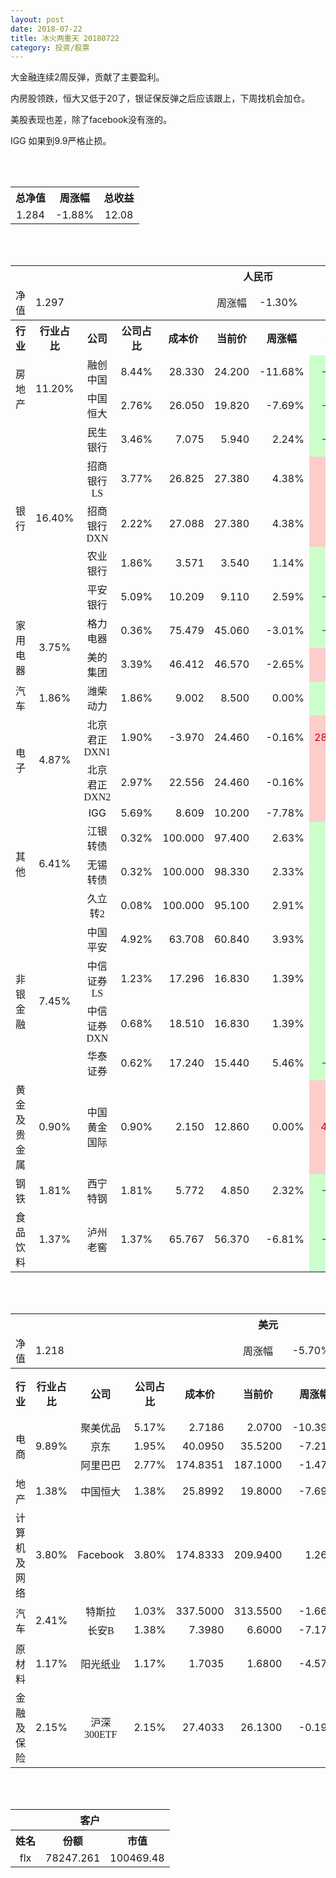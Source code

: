 ```yaml
---
layout: post
date: 2018-07-22
title: 冰火两重天 20180722
category: 投资/股票
---
```


大金融连续2周反弹，贡献了主要盈利。

内房股领跌，恒大又低于20了，银证保反弹之后应该跟上，下周找机会加仓。

美股表现也差，除了facebook没有涨的。

IGG 如果到9.9严格止损。

<br/>
<br/>


<table cellspacing="0" border="0">
	<tr>
		<th height="21" align="center"><font face="Noto Sans CJK SC Regular">总净值</font></th>
		<th align="center"><font face="Noto Sans CJK SC Regular">周涨幅</font></th>
		<th align="center"><font face="Noto Sans CJK SC Regular">总收益</font></th>
	</tr>
	<tr>
		<td height="17" align="center" sdval="1.284" sdnum="1033;0;0.000">1.284</td>
		<td align="center" sdval="-0.0188" sdnum="1033;0;0.00%">-1.88%</td>
		<td align="center" sdval="12.08" sdnum="1033;0;0.00">12.08</td>
	</tr>
</table>
<br />
<br />
<table>
	<tr>
		<th colspan="11"  height="21" align="center" valign="middle"><font face="Noto Sans CJK SC Regular">人民币</font></th>
		</tr>
	<tr>
		<td height="17" align="center"><font face="Noto Sans CJK SC Regular">净值</font></td>
		<td colspan="4"  align="left" valign="middle" sdval="1.297" sdnum="1033;">1.297</td>
		<td align="center"><font face="Noto Sans CJK SC Regular">周涨幅</font></td>
		<td colspan="5"  align="left" valign="middle" sdval="-0.013" sdnum="1033;0;0.00%">-1.30%</td>
		</tr>
	<tr>
		<th height="22" align="center" valign="middle"><font face="Noto Sans CJK SC Regular">行业</font></th>
		<th align="center" valign="middle"><font face="Noto Sans CJK SC Regular">行业占比</font></th>
		<th align="center"><font face="Noto Sans CJK SC Regular">公司</font></th>
		<th align="center"><font face="Noto Sans CJK SC Regular">公司占比</font></th>
		<th align="center"><font face="Noto Sans CJK SC Regular">成本价</font></th>
		<th align="center"><font face="Noto Sans CJK SC Regular">当前价</font></th>
		<th align="center"><font face="Noto Sans CJK SC Regular">周涨幅</font></th>
		<th align="center"><font face="Noto Sans CJK SC Regular">总涨幅</font></th>
		<th align="left"><font face="Noto Sans CJK SC Regular">下一阶梯</font></th>
		<th align="left"><font face="Noto Sans CJK SC Regular">浮动止损价</font></th>
		<th align="center"><font face="Noto Sans CJK SC Regular">止损价</font></th>
	</tr>
	<tr>
		<td rowspan="2"  height="34" align="center" valign="middle"><font face="Noto Sans CJK SC Regular">房地产</font></td>
		<td rowspan="2"  align="center" valign="middle" sdval="0.112" sdnum="1033;0;0.00%">11.20%</td>
		<td align="center"><font face="Noto Sans CJK SC Regular">融创中国</font></td>
		<td align="right" sdval="0.0844" sdnum="1033;0;0.00%">8.44%</td>
		<td align="right" sdval="28.33" sdnum="1033;0;0.000">28.330</td>
		<td align="right" sdval="24.2" sdnum="1033;0;0.000">24.200</td>
		<td align="right" sdval="-0.1168" sdnum="1033;0;0.00%">-11.68%</td>
		<td align="right" bgcolor="#CCFFCC" sdval="-0.147181856689022" sdnum="1033;0;0.00%"><font color="#006600">-14.72%</font></td>
		<td align="right" sdval="35.4125" sdnum="1033;0;0.000">35.413</td>
		<td align="right" sdval="0" sdnum="1033;0;0.000">0.000</td>
		<td align="right" sdval="0" sdnum="1033;0;0.000">0.000</td>
	</tr>
	<tr>
		<td align="center"><font face="Noto Sans CJK SC Regular">中国恒大</font></td>
		<td align="right" sdval="0.0276" sdnum="1033;0;0.00%">2.76%</td>
		<td align="right" sdval="26.05" sdnum="1033;0;0.000">26.050</td>
		<td align="right" sdval="19.82" sdnum="1033;0;0.000">19.820</td>
		<td align="right" sdval="-0.0769" sdnum="1033;0;0.00%">-7.69%</td>
		<td align="right" bgcolor="#CCFFCC" sdval="-0.24055547024952" sdnum="1033;0;0.00%"><font color="#006600">-24.06%</font></td>
		<td align="right" sdval="32.5625" sdnum="1033;0;0.000">32.563</td>
		<td align="right" sdval="0" sdnum="1033;0;0.000">0.000</td>
		<td align="right" sdval="0" sdnum="1033;0;0.000">0.000</td>
	</tr>
	<tr>
		<td rowspan="5"  height="93" align="center" valign="middle"><font face="Noto Sans CJK SC Regular">银行</font></td>
		<td rowspan="5"  align="center" valign="middle" sdval="0.164" sdnum="1033;0;0.00%">16.40%</td>
		<td align="center"><font face="Noto Sans CJK SC Regular">民生银行</font></td>
		<td align="right" sdval="0.0346" sdnum="1033;0;0.00%">3.46%</td>
		<td align="right" sdval="7.075" sdnum="1033;0;0.000">7.075</td>
		<td align="right" sdval="5.94" sdnum="1033;0;0.000">5.940</td>
		<td align="right" sdval="0.0224" sdnum="1033;0;0.00%">2.24%</td>
		<td align="right" bgcolor="#CCFFCC" sdval="-0.161824028268551" sdnum="1033;0;0.00%"><font color="#006600">-16.18%</font></td>
		<td align="right" sdval="8.84375" sdnum="1033;0;0.000">8.844</td>
		<td align="right" sdval="0" sdnum="1033;0;0.000">0.000</td>
		<td align="right" sdval="0" sdnum="1033;0;0.000">0.000</td>
	</tr>
	<tr>
		<td align="center"><font face="Noto Sans CJK SC Regular">招商银行LS</font></td>
		<td align="right" sdval="0.0377" sdnum="1033;0;0.00%">3.77%</td>
		<td align="right" sdval="26.825" sdnum="1033;0;0.000">26.825</td>
		<td align="right" sdval="27.38" sdnum="1033;0;0.000">27.380</td>
		<td align="right" sdval="0.0438" sdnum="1033;0;0.00%">4.38%</td>
		<td align="right" bgcolor="#FFCCCC" sdval="0.0192896551724138" sdnum="1033;0;0.00%"><font color="#CC0000">1.93%</font></td>
		<td align="right" sdval="33.53125" sdnum="1033;0;0.000">33.531</td>
		<td align="right" sdval="0" sdnum="1033;0;0.000">0.000</td>
		<td align="right" sdval="0" sdnum="1033;0;0.000">0.000</td>
	</tr>
	<tr>
		<td align="center"><font face="Noto Sans CJK SC Regular">招商银行DXN</font></td>
		<td align="right" sdval="0.0222" sdnum="1033;0;0.00%">2.22%</td>
		<td align="right" sdval="27.088" sdnum="1033;0;0.000">27.088</td>
		<td align="right" sdval="27.38" sdnum="1033;0;0.000">27.380</td>
		<td align="right" sdval="0.0438" sdnum="1033;0;0.00%">4.38%</td>
		<td align="right" bgcolor="#FFCCCC" sdval="0.00937968103957454" sdnum="1033;0;0.00%"><font color="#CC0000">0.94%</font></td>
		<td align="right" sdval="33.86" sdnum="1033;0;0.000">33.860</td>
		<td align="right" sdval="0" sdnum="1033;0;0.000">0.000</td>
		<td align="right" sdval="0" sdnum="1033;0;0.000">0.000</td>
	</tr>
	<tr>
		<td align="center"><font face="Noto Sans CJK SC Regular">农业银行</font></td>
		<td align="right" sdval="0.0186" sdnum="1033;0;0.00%">1.86%</td>
		<td align="right" sdval="3.571" sdnum="1033;0;0.000">3.571</td>
		<td align="right" sdval="3.54" sdnum="1033;0;0.000">3.540</td>
		<td align="right" sdval="0.0114" sdnum="1033;0;0.00%">1.14%</td>
		<td align="right" bgcolor="#CCFFCC" sdval="-0.0100810417250071" sdnum="1033;0;0.00%"><font color="#006600">-1.01%</font></td>
		<td align="right" sdval="4.46375" sdnum="1033;0;0.000">4.464</td>
		<td align="right" sdval="0" sdnum="1033;0;0.000">0.000</td>
		<td align="right" sdval="0" sdnum="1033;0;0.000">0.000</td>
	</tr>
	<tr>
		<td align="center"><font face="Noto Sans CJK SC Regular">平安银行</font></td>
		<td align="right" sdval="0.0509" sdnum="1033;0;0.00%">5.09%</td>
		<td align="right" sdval="10.209" sdnum="1033;0;0.000">10.209</td>
		<td align="right" sdval="9.11" sdnum="1033;0;0.000">9.110</td>
		<td align="right" sdval="0.0259" sdnum="1033;0;0.00%">2.59%</td>
		<td align="right" bgcolor="#CCFFCC" sdval="-0.109050112645705" sdnum="1033;0;0.00%"><font color="#006600">-10.91%</font></td>
		<td align="right" sdval="12.76125" sdnum="1033;0;0.000">12.761</td>
		<td align="right" sdval="0" sdnum="1033;0;0.000">0.000</td>
		<td align="right" sdval="0" sdnum="1033;0;0.000">0.000</td>
	</tr>
	<tr>
		<td rowspan="2"  height="34" align="center" valign="middle"><font face="Noto Sans CJK SC Regular">家用电器</font></td>
		<td rowspan="2"  align="center" valign="middle" sdval="0.0375" sdnum="1033;0;0.00%">3.75%</td>
		<td align="center"><font face="Noto Sans CJK SC Regular">格力电器</font></td>
		<td align="right" sdval="0.0036" sdnum="1033;0;0.00%">0.36%</td>
		<td align="right" sdval="75.479" sdnum="1033;0;0.000">75.479</td>
		<td align="right" sdval="45.06" sdnum="1033;0;0.000">45.060</td>
		<td align="right" sdval="-0.0301" sdnum="1033;0;0.00%">-3.01%</td>
		<td align="right" bgcolor="#CCFFCC" sdval="-0.404412758515614" sdnum="1033;0;0.00%"><font color="#006600">-40.44%</font></td>
		<td align="right" sdval="94.34875" sdnum="1033;0;0.000">94.349</td>
		<td align="right" sdval="0" sdnum="1033;0;0.000">0.000</td>
		<td align="right" sdval="0" sdnum="1033;0;0.000">0.000</td>
	</tr>
	<tr>
		<td align="center"><font face="Noto Sans CJK SC Regular">美的集团</font></td>
		<td align="right" sdval="0.0339" sdnum="1033;0;0.00%">3.39%</td>
		<td align="right" sdval="46.412" sdnum="1033;0;0.000">46.412</td>
		<td align="right" sdval="46.57" sdnum="1033;0;0.000">46.570</td>
		<td align="right" sdval="-0.0265" sdnum="1033;0;0.00%">-2.65%</td>
		<td align="right" bgcolor="#FFCCCC" sdval="0.00200429199344998" sdnum="1033;0;0.00%"><font color="#CC0000">0.20%</font></td>
		<td align="right" sdval="58.015" sdnum="1033;0;0.000">58.015</td>
		<td align="right" sdval="0" sdnum="1033;0;0.000">0.000</td>
		<td align="right" sdval="0" sdnum="1033;0;0.000">0.000</td>
	</tr>
	<tr>
		<td height="17" align="center" valign="middle"><font face="Noto Sans CJK SC Regular">汽车</font></td>
		<td align="center" valign="middle" sdval="0.0186" sdnum="1033;0;0.00%">1.86%</td>
		<td align="center"><font face="Noto Sans CJK SC Regular">潍柴动力</font></td>
		<td align="right" sdval="0.0186" sdnum="1033;0;0.00%">1.86%</td>
		<td align="right" sdval="9.002" sdnum="1033;0;0.000">9.002</td>
		<td align="right" sdval="8.5" sdnum="1033;0;0.000">8.500</td>
		<td align="right" sdval="0" sdnum="1033;0;0.00%">0.00%</td>
		<td align="right" bgcolor="#CCFFCC" sdval="-0.0571653854698957" sdnum="1033;0;0.00%"><font color="#006600">-5.72%</font></td>
		<td align="right" sdval="11.2525" sdnum="1033;0;0.000">11.253</td>
		<td align="right" sdval="0" sdnum="1033;0;0.000">0.000</td>
		<td align="right" sdval="0" sdnum="1033;0;0.000">0.000</td>
	</tr>
	<tr>
		<td rowspan="2"  height="42" align="center" valign="middle"><font face="Noto Sans CJK SC Regular">电子</font></td>
		<td rowspan="2"  align="center" valign="middle" sdval="0.0487" sdnum="1033;0;0.00%">4.87%</td>
		<td align="center"><font face="Noto Sans CJK SC Regular">北京君正DXN1</font></td>
		<td align="right" sdval="0.019" sdnum="1033;0;0.00%">1.90%</td>
		<td align="right" sdval="-3.97" sdnum="1033;0;0.000">-3.970</td>
		<td align="right" sdval="24.46" sdnum="1033;0;0.000">24.460</td>
		<td align="right" sdval="-0.0016" sdnum="1033;0;0.00%">-0.16%</td>
		<td align="right" bgcolor="#FFCCCC" sdval="28.43" sdnum="1033;0;0.00%"><font color="#CC0000">2843.00%</font></td>
		<td align="right" bgcolor="#CCFFCC" sdval="35.527136788005" sdnum="1033;0;0.000"><font color="#006600">35.527</font></td>
		<td align="right" bgcolor="#FFCCCC" sdval="26.1479726759717" sdnum="1033;0;0.000"><font color="#CC0000">26.148</font></td>
		<td align="right" sdval="0" sdnum="1033;0;0.000">0.000</td>
	</tr>
	<tr>
		<td align="center"><font face="Noto Sans CJK SC Regular">北京君正DXN2</font></td>
		<td align="right" sdval="0.0297" sdnum="1033;0;0.00%">2.97%</td>
		<td align="right" sdval="22.556" sdnum="1033;0;0.000">22.556</td>
		<td align="right" sdval="24.46" sdnum="1033;0;0.000">24.460</td>
		<td align="right" sdval="-0.0016" sdnum="1033;0;0.00%">-0.16%</td>
		<td align="right" bgcolor="#FFCCCC" sdval="0.08301212981025" sdnum="1033;0;0.00%"><font color="#CC0000">8.30%</font></td>
		<td align="right" sdval="28.195" sdnum="1033;0;0.000">28.195</td>
		<td align="right" sdval="0" sdnum="1033;0;0.000">0.000</td>
		<td align="right" sdval="0" sdnum="1033;0;0.000">0.000</td>
	</tr>
	<tr>
		<td rowspan="4"  height="72" align="center" valign="middle"><font face="Noto Sans CJK SC Regular">其他</font></td>
		<td rowspan="4"  align="center" valign="middle" sdval="0.0641" sdnum="1033;0;0.00%">6.41%</td>
		<td align="center">IGG</td>
		<td align="right" sdval="0.0569" sdnum="1033;0;0.00%">5.69%</td>
		<td align="right" sdval="8.6088" sdnum="1033;0;0.000">8.609</td>
		<td align="right" sdval="10.2" sdnum="1033;0;0.000">10.200</td>
		<td align="right" sdval="-0.0778" sdnum="1033;0;0.00%">-7.78%</td>
		<td align="right" bgcolor="#FFCCCC" sdval="0.183434123222749" sdnum="1033;0;0.00%"><font color="#CC0000">18.34%</font></td>
		<td align="right" sdval="10.761" sdnum="1033;0;0.000">10.761</td>
		<td align="right" sdval="0" sdnum="1033;0;0.000">0.000</td>
		<td align="right" bgcolor="#FFCCCC" sdval="9.9" sdnum="1033;0;0.000"><font color="#CC0000">9.900</font></td>
	</tr>
	<tr>
		<td align="center"><font face="Noto Sans CJK SC Regular"> 江银转债</font></td>
		<td align="right" sdval="0.0032" sdnum="1033;0;0.00%">0.32%</td>
		<td align="right" sdval="100" sdnum="1033;0;0.000">100.000</td>
		<td align="right" sdval="97.4" sdnum="1033;0;0.000">97.400</td>
		<td align="right" sdval="0.0263" sdnum="1033;0;0.00%">2.63%</td>
		<td align="right" bgcolor="#CCFFCC" sdval="-0.0274" sdnum="1033;0;0.00%"><font color="#006600">-2.74%</font></td>
		<td align="right" sdval="125" sdnum="1033;0;0.000">125.000</td>
		<td align="right" sdval="0" sdnum="1033;0;0.000">0.000</td>
		<td align="right" sdval="0" sdnum="1033;0;0.000">0.000</td>
	</tr>
	<tr>
		<td align="center"><font face="Noto Sans CJK SC Regular">无锡转债</font></td>
		<td align="right" sdval="0.0032" sdnum="1033;0;0.00%">0.32%</td>
		<td align="right" sdval="100" sdnum="1033;0;0.000">100.000</td>
		<td align="right" sdval="98.33" sdnum="1033;0;0.000">98.330</td>
		<td align="right" sdval="0.0233" sdnum="1033;0;0.00%">2.33%</td>
		<td align="right" bgcolor="#CCFFCC" sdval="-0.0181000000000001" sdnum="1033;0;0.00%"><font color="#006600">-1.81%</font></td>
		<td align="right" sdval="125" sdnum="1033;0;0.000">125.000</td>
		<td align="right" sdval="0" sdnum="1033;0;0.000">0.000</td>
		<td align="right" sdval="0" sdnum="1033;0;0.000">0.000</td>
	</tr>
	<tr>
		<td align="center"><font face="Noto Sans CJK SC Regular">久立转2</font></td>
		<td align="right" sdval="0.0008" sdnum="1033;0;0.00%">0.08%</td>
		<td align="right" sdval="100" sdnum="1033;0;0.000">100.000</td>
		<td align="right" sdval="95.1" sdnum="1033;0;0.000">95.100</td>
		<td align="right" sdval="0.0291" sdnum="1033;0;0.00%">2.91%</td>
		<td align="right" bgcolor="#CCFFCC" sdval="-0.0504000000000001" sdnum="1033;0;0.00%"><font color="#006600">-5.04%</font></td>
		<td align="right" sdval="125" sdnum="1033;0;0.000">125.000</td>
		<td align="right" sdval="0" sdnum="1033;0;0.000">0.000</td>
		<td align="right" sdval="0" sdnum="1033;0;0.000">0.000</td>
	</tr>
	<tr>
		<td rowspan="4"  height="70" align="center" valign="middle"><font face="Noto Sans CJK SC Regular">非银金融</font></td>
		<td rowspan="4"  align="center" valign="middle" sdval="0.0745" sdnum="1033;0;0.00%">7.45%</td>
		<td align="center"><font face="Noto Sans CJK SC Regular">中国平安</font></td>
		<td align="right" sdval="0.0492" sdnum="1033;0;0.00%">4.92%</td>
		<td align="right" sdval="63.708" sdnum="1033;0;0.000">63.708</td>
		<td align="right" sdval="60.84" sdnum="1033;0;0.000">60.840</td>
		<td align="right" sdval="0.0393" sdnum="1033;0;0.00%">3.93%</td>
		<td align="right" bgcolor="#CCFFCC" sdval="-0.046417894142023" sdnum="1033;0;0.00%"><font color="#006600">-4.64%</font></td>
		<td align="right" sdval="79.635" sdnum="1033;0;0.000">79.635</td>
		<td align="right" sdval="0" sdnum="1033;0;0.000">0.000</td>
		<td align="right" sdval="0" sdnum="1033;0;0.000">0.000</td>
	</tr>
	<tr>
		<td align="center"><font face="Noto Sans CJK SC Regular">中信证券LS</font></td>
		<td align="right" sdval="0.0123" sdnum="1033;0;0.00%">1.23%</td>
		<td align="right" sdval="17.296" sdnum="1033;0;0.000">17.296</td>
		<td align="right" sdval="16.83" sdnum="1033;0;0.000">16.830</td>
		<td align="right" sdval="0.0139" sdnum="1033;0;0.00%">1.39%</td>
		<td align="right" bgcolor="#CCFFCC" sdval="-0.0283426456984275" sdnum="1033;0;0.00%"><font color="#006600">-2.83%</font></td>
		<td align="right" sdval="21.62" sdnum="1033;0;0.000">21.620</td>
		<td align="right" sdval="0" sdnum="1033;0;0.000">0.000</td>
		<td align="right" sdval="0" sdnum="1033;0;0.000">0.000</td>
	</tr>
	<tr>
		<td align="center"><font face="Noto Sans CJK SC Regular">中信证券DXN</font></td>
		<td align="right" sdval="0.0068" sdnum="1033;0;0.00%">0.68%</td>
		<td align="right" sdval="18.51" sdnum="1033;0;0.000">18.510</td>
		<td align="right" sdval="16.83" sdnum="1033;0;0.000">16.830</td>
		<td align="right" sdval="0.0139" sdnum="1033;0;0.00%">1.39%</td>
		<td align="right" bgcolor="#CCFFCC" sdval="-0.0921617504051866" sdnum="1033;0;0.00%"><font color="#006600">-9.22%</font></td>
		<td align="right" sdval="23.1375" sdnum="1033;0;0.000">23.138</td>
		<td align="right" sdval="0" sdnum="1033;0;0.000">0.000</td>
		<td align="right" sdval="0" sdnum="1033;0;0.000">0.000</td>
	</tr>
	<tr>
		<td align="center"><font face="Noto Sans CJK SC Regular">华泰证券</font></td>
		<td align="right" sdval="0.0062" sdnum="1033;0;0.00%">0.62%</td>
		<td align="right" sdval="17.24" sdnum="1033;0;0.000">17.240</td>
		<td align="right" sdval="15.44" sdnum="1033;0;0.000">15.440</td>
		<td align="right" sdval="0.0546" sdnum="1033;0;0.00%">5.46%</td>
		<td align="right" bgcolor="#CCFFCC" sdval="-0.105808352668213" sdnum="1033;0;0.00%"><font color="#006600">-10.58%</font></td>
		<td align="right" sdval="21.55" sdnum="1033;0;0.000">21.550</td>
		<td align="right" sdval="0" sdnum="1033;0;0.000">0.000</td>
		<td align="right" sdval="0" sdnum="1033;0;0.000">0.000</td>
	</tr>
	<tr>
		<td height="17" align="center"><font face="Noto Sans CJK SC Regular">黄金及贵金属</font></td>
		<td align="center" valign="middle" sdval="0.009" sdnum="1033;0;0.00%">0.90%</td>
		<td align="center"><font face="Noto Sans CJK SC Regular">中国黄金国际</font></td>
		<td align="right" sdval="0.009" sdnum="1033;0;0.00%">0.90%</td>
		<td align="right" sdval="2.15" sdnum="1033;0;0.000">2.150</td>
		<td align="right" sdval="12.86" sdnum="1033;0;0.000">12.860</td>
		<td align="right" sdval="0" sdnum="1033;0;0.00%">0.00%</td>
		<td align="right" bgcolor="#FFCCCC" sdval="4.97999534883721" sdnum="1033;0;0.00%"><font color="#CC0000">498.00%</font></td>
		<td align="right" bgcolor="#CCFFCC" sdval="16.0187482833862" sdnum="1033;0;0.000"><font color="#006600">16.019</font></td>
		<td align="right" bgcolor="#FFCCCC" sdval="11.7897987365723" sdnum="1033;0;0.000"><font color="#CC0000">11.790</font></td>
		<td align="right" sdval="0" sdnum="1033;0;0.000">0.000</td>
	</tr>
	<tr>
		<td height="17" align="center"><font face="Noto Sans CJK SC Regular">钢铁</font></td>
		<td align="center" valign="middle" sdval="0.0181" sdnum="1033;0;0.00%">1.81%</td>
		<td align="center"><font face="Noto Sans CJK SC Regular">西宁特钢</font></td>
		<td align="right" sdval="0.0181" sdnum="1033;0;0.00%">1.81%</td>
		<td align="right" sdval="5.772" sdnum="1033;0;0.000">5.772</td>
		<td align="right" sdval="4.85" sdnum="1033;0;0.000">4.850</td>
		<td align="right" sdval="0.0232" sdnum="1033;0;0.00%">2.32%</td>
		<td align="right" bgcolor="#CCFFCC" sdval="-0.16113665973666" sdnum="1033;0;0.00%"><font color="#006600">-16.11%</font></td>
		<td align="right" sdval="7.215" sdnum="1033;0;0.000">7.215</td>
		<td align="right" sdval="0" sdnum="1033;0;0.000">0.000</td>
		<td align="right" sdval="0" sdnum="1033;0;0.000">0.000</td>
	</tr>
	<tr>
		<td height="17" align="center"><font face="Noto Sans CJK SC Regular">食品饮料</font></td>
		<td align="center" valign="middle" sdval="0.0137" sdnum="1033;0;0.00%">1.37%</td>
		<td align="center"><font face="Noto Sans CJK SC Regular">泸州老窖</font></td>
		<td align="right" sdval="0.0137" sdnum="1033;0;0.00%">1.37%</td>
		<td align="right" sdval="65.767" sdnum="1033;0;0.000">65.767</td>
		<td align="right" sdval="56.37" sdnum="1033;0;0.000">56.370</td>
		<td align="right" sdval="-0.0681" sdnum="1033;0;0.00%">-6.81%</td>
		<td align="right" bgcolor="#CCFFCC" sdval="-0.144283208904162" sdnum="1033;0;0.00%"><font color="#006600">-14.43%</font></td>
		<td align="right" sdval="82.20875" sdnum="1033;0;0.000">82.209</td>
		<td align="right" sdval="0" sdnum="1033;0;0.000">0.000</td>
		<td align="right" sdval="0" sdnum="1033;0;0.000">0.000</td>
	</tr>
</table>
<br />
<br />
<table>
	<tr>
		<th colspan="11"  height="21" align="center" valign="middle"><font face="Noto Sans CJK SC Regular">美元</font></th>
		</tr>
	<tr>
		<td height="17" align="center"><font face="Noto Sans CJK SC Regular">净值</font></td>
		<td colspan="4"  align="left" valign="middle" sdval="1.218" sdnum="1033;">1.218</td>
		<td align="center"><font face="Noto Sans CJK SC Regular">周涨幅</font></td>
		<td colspan="5"  align="left" valign="middle" sdval="-0.057" sdnum="1033;0;0.00%">-5.70%</td>
		</tr>
	<tr>
		<th height="21" align="center" valign="middle"><font face="Noto Sans CJK SC Regular">行业</font></th>
		<th align="center" valign="middle"><font face="Noto Sans CJK SC Regular">行业占比</font></th>
		<th align="center"><font face="Noto Sans CJK SC Regular">公司</font></th>
		<th align="center"><font face="Noto Sans CJK SC Regular">公司占比</font></th>
		<th align="center"><font face="Noto Sans CJK SC Regular">成本价</font></th>
		<th align="center"><font face="Noto Sans CJK SC Regular">当前价</font></th>
		<th align="center"><font face="Noto Sans CJK SC Regular">周涨幅</font></th>
		<th align="center"><font face="Noto Sans CJK SC Regular">总涨幅</font></th>
		<th align="left"><font face="Noto Sans CJK SC Regular">下一阶梯</font></th>
		<th align="left"><font face="Noto Sans CJK SC Regular">浮动止损价</font></th>
		<th align="center"><font face="Noto Sans CJK SC Regular">止损价</font></th>
	</tr>
	<tr>
		<td rowspan="3"  height="51" align="center" valign="middle"><font face="Noto Sans CJK SC Regular">电商</font></td>
		<td rowspan="3"  align="center" valign="middle" sdval="0.0989" sdnum="1033;0;0.00%">9.89%</td>
		<td align="center" sdnum="1033;0;0.00%"><font face="Noto Sans CJK SC Regular">聚美优品</font></td>
		<td align="right" sdval="0.0517" sdnum="1033;0;0.00%">5.17%</td>
		<td align="right" sdval="2.7186" sdnum="1033;0;0.0000">2.7186</td>
		<td align="right" sdval="2.07" sdnum="1033;0;0.0000">2.0700</td>
		<td align="right" sdval="-0.1039" sdnum="1033;0;0.00%">-10.39%</td>
		<td align="right" bgcolor="#CCFFCC" sdval="-0.239978680203046" sdnum="1033;0;0.00%"><font color="#006600">-24.00%</font></td>
		<td align="right" sdval="3.39825" sdnum="1033;0;0.000">3.398</td>
		<td align="right" sdval="0" sdnum="1033;0;0.000">0.000</td>
		<td align="right" sdval="0" sdnum="1033;0;0.000">0.000</td>
	</tr>
	<tr>
		<td align="center" sdnum="1033;0;0.00%"><font face="Noto Sans CJK SC Regular">京东</font></td>
		<td align="right" sdval="0.0195" sdnum="1033;0;0.00%">1.95%</td>
		<td align="right" sdval="40.095" sdnum="1033;0;0.0000">40.0950</td>
		<td align="right" sdval="35.52" sdnum="1033;0;0.0000">35.5200</td>
		<td align="right" sdval="-0.0721" sdnum="1033;0;0.00%">-7.21%</td>
		<td align="right" bgcolor="#CCFFCC" sdval="-0.115504002992892" sdnum="1033;0;0.00%"><font color="#006600">-11.55%</font></td>
		<td align="right" sdval="50.11875" sdnum="1033;0;0.000">50.119</td>
		<td align="right" sdval="0" sdnum="1033;0;0.000">0.000</td>
		<td align="right" sdval="0" sdnum="1033;0;0.000">0.000</td>
	</tr>
	<tr>
		<td align="center" sdnum="1033;0;0.00%"><font face="Noto Sans CJK SC Regular">阿里巴巴</font></td>
		<td align="right" sdval="0.0277" sdnum="1033;0;0.00%">2.77%</td>
		<td align="right" sdval="174.8351" sdnum="1033;0;0.0000">174.8351</td>
		<td align="right" sdval="187.1" sdnum="1033;0;0.0000">187.1000</td>
		<td align="right" sdval="-0.0147" sdnum="1033;0;0.00%">-1.47%</td>
		<td align="right" bgcolor="#FFCCCC" sdval="0.0687512453734975" sdnum="1033;0;0.00%"><font color="#CC0000">6.88%</font></td>
		<td align="right" sdval="218.543875" sdnum="1033;0;0.000">218.544</td>
		<td align="right" sdval="0" sdnum="1033;0;0.000">0.000</td>
		<td align="right" sdval="0" sdnum="1033;0;0.000">0.000</td>
	</tr>
	<tr>
		<td height="17" align="center" valign="middle"><font face="Noto Sans CJK SC Regular">地产</font></td>
		<td align="center" sdval="0.0138" sdnum="1033;0;0.00%">1.38%</td>
		<td align="center" sdnum="1033;0;0.00%"><font face="Noto Sans CJK SC Regular">中国恒大</font></td>
		<td align="right" sdval="0.0138" sdnum="1033;0;0.00%">1.38%</td>
		<td align="right" sdval="25.8992" sdnum="1033;0;0.0000">25.8992</td>
		<td align="right" sdval="19.8" sdnum="1033;0;0.0000">19.8000</td>
		<td align="right" sdval="-0.0769" sdnum="1033;0;0.00%">-7.69%</td>
		<td align="right" bgcolor="#CCFFCC" sdval="-0.236897621548156" sdnum="1033;0;0.00%"><font color="#006600">-23.69%</font></td>
		<td align="right" sdval="32.374" sdnum="1033;0;0.000">32.374</td>
		<td align="right" sdval="0" sdnum="1033;0;0.000">0.000</td>
		<td align="right" sdval="0" sdnum="1033;0;0.000">0.000</td>
	</tr>
	<tr>
		<td height="17" align="center"><font face="Noto Sans CJK SC Regular">计算机及网络</font></td>
		<td align="center" sdval="0.038" sdnum="1033;0;0.00%">3.80%</td>
		<td align="center" sdnum="1033;0;0.00%">Facebook</td>
		<td align="right" sdval="0.038" sdnum="1033;0;0.00%">3.80%</td>
		<td align="right" sdval="174.8333" sdnum="1033;0;0.0000">174.8333</td>
		<td align="right" sdval="209.94" sdnum="1033;0;0.0000">209.9400</td>
		<td align="right" sdval="0.0126" sdnum="1033;0;0.00%">1.26%</td>
		<td align="right" bgcolor="#FFCCCC" sdval="0.199400991573115" sdnum="1033;0;0.00%"><font color="#CC0000">19.94%</font></td>
		<td align="right" sdval="218.541625" sdnum="1033;0;0.000">218.542</td>
		<td align="right" sdval="0" sdnum="1033;0;0.000">0.000</td>
		<td align="right" sdval="0" sdnum="1033;0;0.000">0.000</td>
	</tr>
	<tr>
		<td rowspan="2"  height="38" align="center" valign="middle"><font face="Noto Sans CJK SC Regular">汽车</font></td>
		<td rowspan="2"  align="center" valign="middle" sdval="0.0241" sdnum="1033;0;0.00%">2.41%</td>
		<td align="center" sdnum="1033;0;0.00%"><font face="Noto Sans CJK SC Regular">特斯拉</font></td>
		<td align="right" sdval="0.0103" sdnum="1033;0;0.00%">1.03%</td>
		<td align="right" sdval="337.5" sdnum="1033;0;0.0000">337.5000</td>
		<td align="right" sdval="313.55" sdnum="1033;0;0.0000">313.5500</td>
		<td align="right" sdval="-0.0166" sdnum="1033;0;0.00%">-1.66%</td>
		<td align="right" bgcolor="#CCFFCC" sdval="-0.072362962962963" sdnum="1033;0;0.00%"><font color="#006600">-7.24%</font></td>
		<td align="right" sdval="421.875" sdnum="1033;0;0.000">421.875</td>
		<td align="right" sdval="0" sdnum="1033;0;0.000">0.000</td>
		<td align="right" sdval="0" sdnum="1033;0;0.000">0.000</td>
	</tr>
	<tr>
		<td align="center" sdnum="1033;0;0.00%"><font face="Noto Sans CJK SC Regular">长安B</font></td>
		<td align="right" sdval="0.0138" sdnum="1033;0;0.00%">1.38%</td>
		<td align="right" sdval="7.398" sdnum="1033;0;0.0000">7.3980</td>
		<td align="right" sdval="6.6" sdnum="1033;0;0.0000">6.6000</td>
		<td align="right" sdval="-0.0717" sdnum="1033;0;0.00%">-7.17%</td>
		<td align="right" bgcolor="#CCFFCC" sdval="-0.10926699107867" sdnum="1033;0;0.00%"><font color="#006600">-10.93%</font></td>
		<td align="right" sdval="9.2475" sdnum="1033;0;0.000">9.248</td>
		<td align="right" sdval="0" sdnum="1033;0;0.000">0.000</td>
		<td align="right" sdval="0" sdnum="1033;0;0.000">0.000</td>
	</tr>
	<tr>
		<td height="17" align="center"><font face="Noto Sans CJK SC Regular">原材料</font></td>
		<td align="center" sdval="0.0117" sdnum="1033;0;0.00%">1.17%</td>
		<td align="center" sdnum="1033;0;0.00%"><font face="Noto Sans CJK SC Regular">阳光纸业</font></td>
		<td align="right" sdval="0.0117" sdnum="1033;0;0.00%">1.17%</td>
		<td align="right" sdval="1.7035" sdnum="1033;0;0.0000">1.7035</td>
		<td align="right" sdval="1.68" sdnum="1033;0;0.0000">1.6800</td>
		<td align="right" sdval="-0.0457" sdnum="1033;0;0.00%">-4.57%</td>
		<td align="right" bgcolor="#CCFFCC" sdval="-0.0151951276783093" sdnum="1033;0;0.00%"><font color="#006600">-1.52%</font></td>
		<td align="right" sdval="2.129375" sdnum="1033;0;0.000">2.129</td>
		<td align="right" sdval="0" sdnum="1033;0;0.000">0.000</td>
		<td align="right" sdval="0" sdnum="1033;0;0.000">0.000</td>
	</tr>
	<tr>
		<td height="21" align="center"><font face="Noto Sans CJK SC Regular"> 金融及保险</font></td>
		<td align="center" sdval="0.0215" sdnum="1033;0;0.00%">2.15%</td>
		<td align="center" sdnum="1033;0;0.00%"><font face="Noto Sans CJK SC Regular">沪深300ETF</font></td>
		<td align="right" sdval="0.0215" sdnum="1033;0;0.00%">2.15%</td>
		<td align="right" sdval="27.4033" sdnum="1033;0;0.0000">27.4033</td>
		<td align="right" sdval="26.13" sdnum="1033;0;0.0000">26.1300</td>
		<td align="right" sdval="-0.0019" sdnum="1033;0;0.00%">-0.19%</td>
		<td align="right" bgcolor="#CCFFCC" sdval="-0.0478652067451731" sdnum="1033;0;0.00%"><font color="#006600">-4.79%</font></td>
		<td align="right" sdval="34.254125" sdnum="1033;0;0.000">34.254</td>
		<td align="right" sdval="0" sdnum="1033;0;0.000">0.000</td>
		<td align="right" sdval="0" sdnum="1033;0;0.000">0.000</td>
	</tr>
</table>
<br />
<br />
<table>
	<tr>
		<th colspan="11"  height="21" align="center" valign="middle"><font face="Noto Sans CJK SC Regular">客户</font></th>
		</tr>
	<tr>
		<th height="21" align="center"><font face="Noto Sans CJK SC Regular">姓名</font></th>
		<th align="center"><font face="Noto Sans CJK SC Regular">份额</font></th>
		<th align="center"><font face="Noto Sans CJK SC Regular">市值</font></th>
	</tr>
	<tr>
		<td height="17" align="center">flx</td>
		<td align="center" sdval="78247.261" sdnum="1033;">78247.261</td>
		<td align="center" sdval="100469.483124" sdnum="1033;0;0.00">100469.48</td>
	</tr>
</table>
